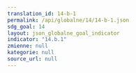 ```yaml
---
translation_id: 14-b-1
permalink: /api/globalne/14/14-b-1.json
sdg_goal: 14
layout: json_globalne_goal_indicator
indicator: "14.b.1"
zmienne: null
kategorie: null
source_url: null
---
```

